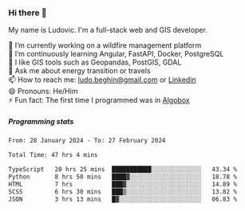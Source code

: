 ### Hi there 👋

My name is Ludovic. I'm a full-stack web and GIS developer.

 🔭 I’m currently working on a wildfire management platform<br/>
 🌱 I’m continuously learning Angular, FastAPI, Docker, PostgreSQL<br/>
 👯 I like GIS tools such as Geopandas, PostGIS, GDAL<br/>
 💬 Ask me about energy transition or travels<br/>
 📫 How to reach me: ludo.beghin@gmail.com or [Linkedin](https://www.linkedin.com/in/ludovic-beghin/)<br/>
 😄 Pronouns: He/Him<br/>
 ⚡ Fun fact: The first time I programmed was in [Algobox](https://fr.wikipedia.org/wiki/Algobox)<br/>

##### Programming stats
<!--START_SECTION:waka-->

```txt
From: 28 January 2024 - To: 27 February 2024

Total Time: 47 hrs 4 mins

TypeScript   20 hrs 25 mins  ███████████░░░░░░░░░░░░░░   43.34 %
Python       8 hrs 50 mins   ████▓░░░░░░░░░░░░░░░░░░░░   18.78 %
HTML         7 hrs           ███▓░░░░░░░░░░░░░░░░░░░░░   14.89 %
SCSS         6 hrs 30 mins   ███▒░░░░░░░░░░░░░░░░░░░░░   13.82 %
JSON         3 hrs 13 mins   █▓░░░░░░░░░░░░░░░░░░░░░░░   06.83 %
```

<!--END_SECTION:waka-->
